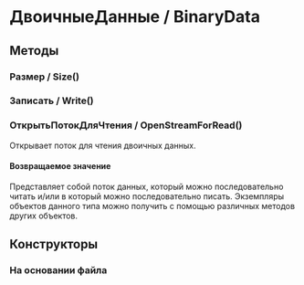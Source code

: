 
# ДвоичныеДанные / BinaryData

## Методы
    
### Размер / Size()
    
### Записать / Write()
    
### ОткрытьПотокДляЧтения / OpenStreamForRead()
    
    
    

Открывает поток для чтения двоичных данных.


  
  
#### Возвращаемое значение

Представляет собой поток данных, который можно последовательно читать и/или в который можно последовательно писать.
Экземпляры объектов данного типа можно получить с помощью различных методов других объектов.

  
## Конструкторы

  
### На основании файла